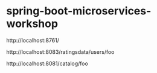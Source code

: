 # spring-boot-microservices-workshop
http://localhost:8761/

http://localhost:8083/ratingsdata/users/foo

http://localhost:8081/catalog/foo
